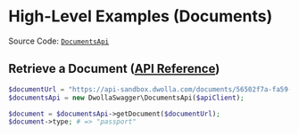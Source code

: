 # High-Level Examples (Documents)

Source Code: [`DocumentsApi`](https://github.com/Dwolla/dwolla-swagger-php/blob/main/lib/DocumentsApi.php)

## Retrieve a Document ([API Reference](https://developers.dwolla.com/api-reference/documents/retrieve))

```php
$documentUrl = "https://api-sandbox.dwolla.com/documents/56502f7a-fa59-4a2f-8579-0f8bc9d7b9cc";
$documentsApi = new DwollaSwagger\DocumentsApi($apiClient);

$document = $documentsApi->getDocument($documentUrl);
$document->type; # => "passport"
```
